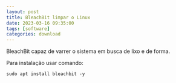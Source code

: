 ```yaml
---
layout: post
title: BleachBit limpar o Linux
date: 2023-03-16 09:35:00 
tags: [software]
categories: download
---  
```


BleachBit capaz de varrer o sistema em busca de lixo e de forma. 

Para instalação usar comando:

	sudo apt install bleachbit -y
